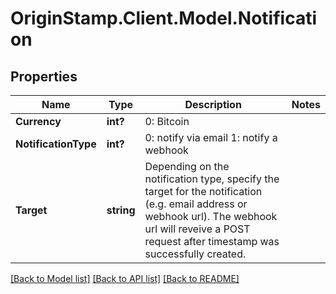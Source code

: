 # OriginStamp.Client.Model.Notification
## Properties

Name | Type | Description | Notes
------------ | ------------- | ------------- | -------------
**Currency** | **int?** | 0: Bitcoin | 
**NotificationType** | **int?** | 0: notify via email  1: notify a webhook | 
**Target** | **string** | Depending on the notification type, specify the target for the notification (e.g. email address or webhook url). The webhook url will reveive a POST request after timestamp was successfully created. | 

[[Back to Model list]](../README.md#documentation-for-models) [[Back to API list]](../README.md#documentation-for-api-endpoints) [[Back to README]](../README.md)

